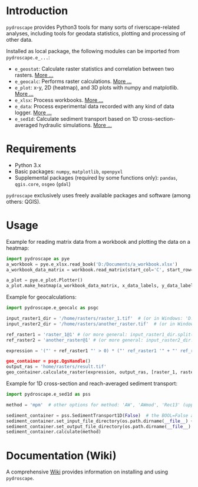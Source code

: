 # Introduction
`pydroscape` provides Python3 tools for many sorts of riverscape-related analyses, including tools for geodata statistics, plotting and processing of other data.

Installed as local package, the following modules can be imported from `pydroscape.e_...`:

* `e_geostat`: Calculate raster statistics and correlation between two rasters. [More ...][5]
* `e_geocalc`: Performs raster calculations. [More ...][9]
* `e_plot`: x-y, 2D (heatmap), and 3D plots with numpy and matplotlib. [More ...][3]
* `e_xlsx`: Process workbooks. [More ...][4]
* `e_data`: Process experimental data recorded with any kind of data logger. [More ...][6]
* `e_sed1d`: Calculate sediment transport based on 1D cross-section-averaged hydraulic simulations. [More ...][7]


# Requirements
 * Python 3.x 
 * Basic packages: `numpy`, `matplotlib`, `openpyxl`
 * Supplemental packages (required by some functions only): `pandas`, `qgis.core`, `osgeo` (`gdal`)
 
`pydroscape` exclusively uses freely available packages and software (among others: QGIS).

# Usage

Example for reading matrix data from a workbook and plotting the data on a heatmap:

```python
import pydroscape as pye
a_workbook = pye.e_xlsx.read_book('D:/Documents/a_workbook.xlsx')
a_workbook_data_matrix = workbook.read_matrix(start_col='C', start_row=4)  # reads all coherent data from a workbook

a_plot = pye.e_plot.Plotter()
a_plot.make_heatmap(a_workbook_data_matrix, x_data_labels, y_data_labels)  # creates and saves the heatmap

```

Example for geocalculations:
```python
import pydroscape.e_geocalc as psgc

input_raster1_dir = '/home/rasters/raster_1.tif'  # (or in Windows: 'D:/GeoData/Rasters/raster_1.tif')
input_raster2_dir = '/home/rasters/another_raster.tif'  # (or in Windows: 'D:/GeoData/Rasters/another_raster.tif')

ref_raster1 = 'raster_1@1' # (or more general: input_raster1_dir.split('/')[-1] + '@1')
ref_raster2 = 'another_raster@1' # (or more general: input_raster2_dir.split('/')[-1] + '@1')

expression = '("' + ref_raster1 "' > 0) * ("' ref_raster1 '" + "' ref_raster2 '")'

geo_container = psgc.QgsHandle()
output_ras = 'home/rasters/result.tif'
geo_container.calculate_raster(expression, output_ras, [raster_1, raster_2])

```

Example for 1D cross-section and reach-averaged sediment transport:
```python
import pydroscape.e_sed1d as pss

method = 'mpm'  # other options for method: 'AW', 'AWmod', 'Rec13' (upper and lower case do not matter)

sediment_container = pss.SedimentTransport1D(False)  # the BOOL=False argument initiates e_sed1D with messages (silence=False)
sediment_container.set_input_file_directory(os.path.dirname(__file__) + '/sample_data/text/sediment_calculation_1D/')
sediment_container.set_output_file_directory(os.path.dirname(__file__) + '/output/')
sediment_container.calculate(method)

```

# Documentation (Wiki)
A comprehensive [Wiki][1] provides information on installing and using `pydroscape`.

[1]: https://github.com/sschwindt/pydroscape/wiki/home 
[3]: https://github.com/sschwindt/pydroscape/wiki/Plot-functions
[4]: https://github.com/sschwindt/pydroscape/wiki/Workbook-handling
[5]: https://github.com/sschwindt/pydroscape/wiki/Geostatistics
[6]: https://github.com/sschwindt/pydroscape/wiki/Data-processing-(non-geo)
[7]: https://github.com/sschwindt/pydroscape/wiki/Utility-functions
[8]: https://github.com/sschwindt/pydroscape/wiki/Sediment-transport-1D
[9]: https://github.com/sschwindt/pydroscape/wiki/Geocalculations
